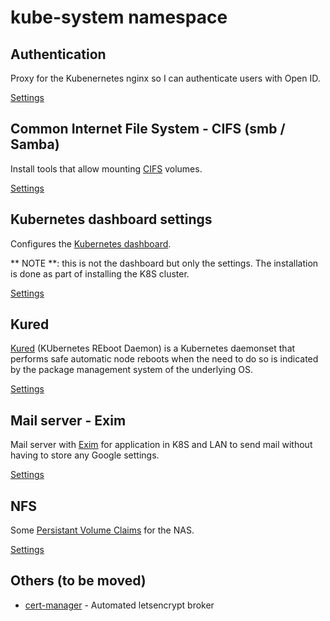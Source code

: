 # kube-system namespace

## Authentication

Proxy for the Kubenernetes nginx so I can authenticate users with Open ID.

[Settings](authentication)

## Common Internet File System - CIFS (smb / Samba)

Install tools that allow mounting [CIFS](https://en.wikipedia.org/wiki/Server_Message_Block) volumes.

[Settings](cifs.yaml)

## Kubernetes dashboard settings

Configures the [Kubernetes dashboard](https://kubernetes.io/docs/tasks/access-application-cluster/web-ui-dashboard/).

** NOTE **: this is not the dashboard but only the settings. The installation is done as part of installing the K8S cluster.

[Settings](dashboard.yaml)

## Kured

[Kured](https://github.com/weaveworks/kured) (KUbernetes REboot Daemon) is a Kubernetes daemonset that performs safe automatic node reboots when the need to do so is indicated by the package management system of the underlying OS.

[Settings](kured)

## Mail server - Exim

Mail server with [Exim](https://www.exim.org/) for application in K8S and LAN to send mail without having to store any Google settings.

[Settings](mailserver.yaml)

## NFS

Some [Persistant Volume Claims](https://kubernetes.io/docs/concepts/storage/persistent-volumes/#persistentvolumeclaims) for the NAS.

[Settings](nfs)

## Others (to be moved)

  * [cert-manager](https://github.com/jetstack/cert-manager) - Automated letsencrypt broker